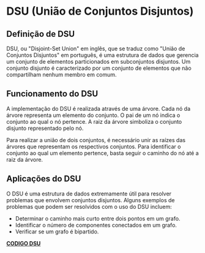 # DSU (União de Conjuntos Disjuntos)
## Definição de DSU
DSU, ou "Disjoint-Set Union" em inglês, que se traduz como "União de Conjuntos Disjuntos" em português, é uma estrutura de dados que gerencia um conjunto de elementos particionados em subconjuntos disjuntos. Um conjunto disjunto é caracterizado por um conjunto de elementos que não compartilham nenhum membro em comum.

## Funcionamento do DSU
A implementação do DSU é realizada através de uma árvore. Cada nó da árvore representa um elemento do conjunto. O pai de um nó indica o conjunto ao qual o nó pertence. A raiz da árvore simboliza o conjunto disjunto representado pelo nó.

Para realizar a união de dois conjuntos, é necessário unir as raízes das árvores que representam os respectivos conjuntos. Para identificar o conjunto ao qual um elemento pertence, basta seguir o caminho do nó até a raiz da árvore.

## Aplicações do DSU
O DSU é uma estrutura de dados extremamente útil para resolver problemas que envolvem conjuntos disjuntos. Alguns exemplos de problemas que podem ser resolvidos com o uso do DSU incluem:

- Determinar o caminho mais curto entre dois pontos em um grafo.
- Identificar o número de componentes conectados em um grafo.
- Verificar se um grafo é bipartido.

**[CODIGO DSU](./Algoritmos_Basicos/Estrutura%20de%20Dados/DSU/DSU.cpp)**
